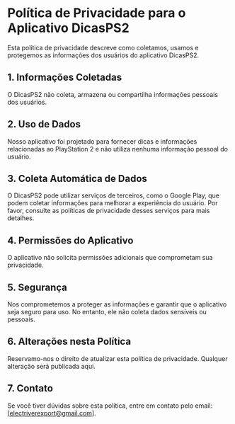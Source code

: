 # Política de Privacidade para o Aplicativo DicasPS2

Esta política de privacidade descreve como coletamos, usamos e protegemos as informações dos usuários do aplicativo DicasPS2.

## 1. Informações Coletadas

O DicasPS2 não coleta, armazena ou compartilha informações pessoais dos usuários.

## 2. Uso de Dados

Nosso aplicativo foi projetado para fornecer dicas e informações relacionadas ao PlayStation 2 e não utiliza nenhuma informação pessoal do usuário.

## 3. Coleta Automática de Dados

O DicasPS2 pode utilizar serviços de terceiros, como o Google Play, que podem coletar informações para melhorar a experiência do usuário. Por favor, consulte as políticas de privacidade desses serviços para mais detalhes.

## 4. Permissões do Aplicativo

O aplicativo não solicita permissões adicionais que comprometam sua privacidade.

## 5. Segurança

Nos comprometemos a proteger as informações e garantir que o aplicativo seja seguro para uso. No entanto, ele não coleta dados sensíveis ou pessoais.

## 6. Alterações nesta Política

Reservamo-nos o direito de atualizar esta política de privacidade. Qualquer alteração será publicada aqui.

## 7. Contato

Se você tiver dúvidas sobre esta política, entre em contato pelo email: [electriverexport@gmail.com].
